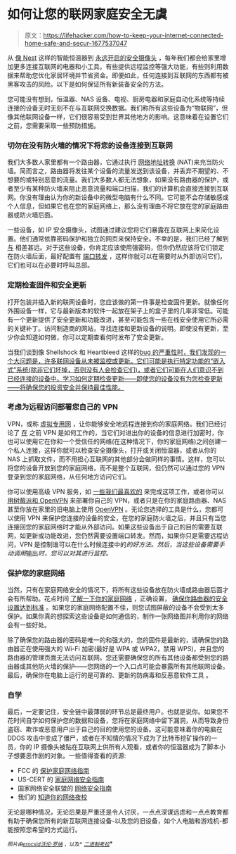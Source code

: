 # 如何让您的联网家庭安全无虞

> 原文：<https://lifehacker.com/how-to-keep-your-internet-connected-home-safe-and-secur-1677537047>

从 [像 Nest](https://lifehacker.com/what-can-a-smart-thermostat-do-that-mine-can-t-already-472975733) 这样的智能恒温器到 [永远开启的安全摄像头](http://lifehacker.com/psa-change-your-ip-webcams-default-password-if-you-ha-1656886609) ，每年我们都会给家里增加更多连接互联网的电器和小工具。有些提供远程监控等强大功能，有些则利用数据来帮助您优化家居环境并节省资金。即便如此，任何连接到互联网的东西都有被黑客攻击的风险。以下是如何保证所有新装备安全的方法。



您可能没有想到，恒温器、NAS 设备、电视、厨房电器和家庭自动化系统等持续连接的设备无时无刻不在与互联网交换数据。我们称所有这些设备为“物联网”，但像其他联网设备一样，它们很容易受到世界其他地方的影响。这意味着在设置它们之前，您需要采取一些预防措施。

### 切勿在没有防火墙的情况下将您的设备连接到互联网

我们大多数人家里都有一个路由器，它通过执行 [网络地址转换](http://en.wikipedia.org/wiki/Network_address_translation) (NAT)来充当防火墙。简而言之，路由器将发往某个设备的流量发送到该设备，并丢弃不期望的、不想要的或特别恶意的流量。我们大多数人都无法想象，如果没有路由器的保护，或者至少有某种防火墙来阻止恶意流量和端口扫描，我们的计算机会直接连接到互联网。你没有理由认为你的新设备中的微型电脑有什么不同。它可能不会存储敏感或个人信息，但如果它也在您的家庭网络上，那么没有理由不将它放在您的家庭路由器或防火墙后面。

一些设备，如 IP 安全摄像头，试图通过建议您将它们暴露在互联网上来简化设置。他们通常依靠密码保护和独立的网页来保持安全。不幸的是，我们已经了解到 [与](http://lifehacker.com/psa-change-your-ip-webcams-default-password-if-you-ha-1656886609) 相差甚远。对于这些设备，你肯定应该使用强密码，但你仍然应该将它们锁定在防火墙后面，最好配置有 [端口转发](https://lifehacker.com/know-your-network-lesson-4-access-your-home-computers-5831841) ，这样你就可以在需要时从外部访问它们，它们也可以在必要时呼叫总部。

### 定期检查固件和安全更新

打开包装并插入新的联网设备时，您应该做的第一件事是检查固件更新。就像任何外围设备一样，它与最新版本的软件一起放在架子上的盒子里的几率非常低。可能有一个更新提供了安全更新和功能改进，甚至可能包含一些在线安全使用它所必需的关键补丁。访问制造商的网站，寻找连接和更新设备的说明。即使没有更新，至少你会知道如何做，你可以定期查看何时发布了安全更新。

当我们谈到像 Shellshock 和 Heartbleed 这样的[bug 的严重性时，我们发现的一个大问题是，许多联网设备从未被监控或更新。它们可能是执行特定功能的“嵌入式”系统(除非它们坏掉，否则没有人会检查它们)，或者它们可能在人们意识不到已经连接的设备中。学习如何定期检查更新——即使您的设备没有为您检查更新——将确保您的投资安全并保持最佳性能。](https://lifehacker.com/are-bugs-like-shellshock-and-heartbleed-really-serious-1641177186)

### 考虑为远程访问部署您自己的 VPN

VPN，或称 [虚拟专用网](http://en.wikipedia.org/wiki/Virtual_private_network) ，让你能够安全地远程连接到你的家庭网络。我们已经讨论了 [在](https://lifehacker.com/why-you-should-be-using-a-vpn-and-how-to-choose-one-5940565) 之前 VPN 是如何工作的，当它们对进出你的设备的信息进行加密时，你也可以使用它在你和一个受信任的网络(在这种情况下，你的家庭网络)之间创建一个私人连接，这样你就可以检查安全摄像头，打开或关闭恒温器，或者从你的 NAS 上抓取文件，而不用担心互联网的其他部分会做同样的事情。这样，您可以将您的设备开放到您的家庭网络，而不是整个互联网，但仍然可以通过您的 VPN 登录到您的家庭网络，从任何地方访问它们。

你可以使用高级 VPN 服务，如 [一些我们最喜欢的](http://lifehacker.com/five-best-vpn-service-providers-5935863) 来完成这项工作，或者你可以 [用树莓派和 OpenVPN](https://lifehacker.com/roll-your-own-vpn-with-a-raspberry-pi-and-openvpn-1563401069) 来部署你自己的 VPN，或者只是在你的家庭路由器、NAS 甚至你放在家里的旧电脑上使用 [OpenVPN](https://openvpn.net/) 。无论您选择的工具是什么，您都可以使用 VPN 来保护您连接的设备的安全，在您的家庭防火墙之后，并且只有当您连接回您的家庭网络时才能从外部访问。如果这些设备出于自己的目的需要互联网，如更新或功能改进，您仍然需要设置端口转发。然而，如果你只是需要远程访问，VPN 是控制谁可以在什么时候连接中的*的好方法。然后，当这些设备需要手动调用*输出*时，您可以对其进行监控。*

### 保护您的家庭网络

当然，只有在家庭网络安全的情况下，将所有这些设备放在防火墙或路由器后面才会有所帮助。花点时间 [了解一下你的家庭网络](https://lifehacker.com/know-your-network-the-complete-guide-5833254) ，正确设置， [确保你路由器的安全设置达到标准](http://lifehacker.com/the-most-important-security-settings-to-change-on-your-1573958554) 。如果您的家庭网络配置不佳，则您试图屏蔽的设备不会受到太多保护。如果你真的想探索这些设备是如何通信的，制作一张网络图并利用你的网络会有一些好处。

除了确保您的路由器的密码是唯一的和强大的，您的固件是最新的，请确保您的路由器正在使用强大的 Wi-Fi 加密(最好是 WPA 或 WPA2，禁用 WPS)，并且您的路由器的管理页面无法访问互联网。您还需要确保您的所有其他设备都受到您的路由器或其他防火墙的保护——您网络的一个入口点可能会暴露所有其他联网设备。最后，确保你在电脑上运行的是可靠的、更新的防病毒和反恶意软件工具 。

### 自学

最后，一定要记住，安全链中最薄弱的环节总是最终用户。也就是说你。如果您不花时间自学如何保护您的数据和设备，您将在家庭网络中留下漏洞，从而导致身份盗窃、欺诈或恶意用户出于自己的目的使用您的设备。这可能意味着你的电脑在 DDOS 攻击中变成了僵尸，或者在不知情的情况下成为了比特币挖矿操作的一员，你的 IP 摄像头被贴在互联网上供所有人观看，或者你的恒温器成为了脚本小子想要恶作剧的对象。一些值得查看的资源:

*   FCC 的 [保护家庭网络指南](http://www.fcc.gov/guides/protecting-your-wireless-network)
*   US-CERT 的 [家庭网络安全指南](https://www.us-cert.gov/Home-Network-Security)
*   国家网络安全联盟的 [网络安全指南](http://www.staysafeonline.org/stay-safe-online/keep-a-clean-machine/securing-your-home-network)
*   我们的 [知道你的网络夜校](https://lifehacker.com/know-your-network-the-complete-guide-5833254)

无论是哪种情况，无论后果是严重还是令人讨厌，一点点深谋远虑和一点点教育都有助于确保您所有的新互联网连接设备-以及您的旧设备，如个人电脑和游戏机-都能按照您希望的方式运行。

<small>*照片由*</small>[<small>*erocsid*</small>](https://www.flickr.com/photos/erocsid/15315681843)<small></small>*[<small>*沃伦·罗纳*</small>](https://www.flickr.com/photos/warrenski/5094412728) <small>*，以及*</small> [<small>*二进制考拉*</small>](https://www.flickr.com/photos/binary_koala/3037508563)<small></small>*